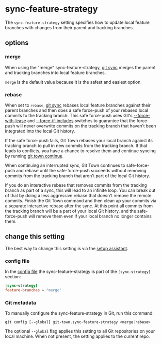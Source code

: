 # sync-feature-strategy

The `sync-feature-strategy` setting specifies how to update local feature
branches with changes from their parent and tracking branches.

## options

### merge

When using the "merge" sync-feature-strategy, [git sync](../commands/sync.md)
merges the parent and tracking branches into local feature branches.

`merge` is the default value because it is the safest and easiest option.

### rebase

When set to `rebase`, [git sync](../commands/sync.md) rebases local feature
branches against their parent branches and then does a safe force-push of your
rebased local commits to the tracking branch. This safe force-push uses Git's
[--force-with-lease](https://git-scm.com/docs/git-push#Documentation/git-push.txt---no-force-with-lease)
and
[--force-if-includes](https://git-scm.com/docs/git-push#Documentation/git-push.txt---no-force-if-includes)
switches to guarantee that the force-push will never overwrite commits on the
tracking branch that haven't been integrated into the local Git history.

If the safe force-push fails, Git Town rebases your local branch against its
tracking branch to pull in new commits from the tracking branch. If that leads
to conflicts, you have a chance to resolve them and continue syncing by running
[git town continue](../commands/continue.md).

When continuing an interrupted sync, Git Town continues to safe-force-push and
rebase until the safe-force-push succeeds without removing commits from the
tracking branch that aren't part of the local Git history.

If you do an interactive rebase that removes commits from the tracking branch as
part of a sync, this will lead to an infinite loop. You can break out of that by
doing a less aggressive rebase that doesn't remove the remote commits. Finish
the Git Town command and then clean up your commits via a separate interactive
rebase after the sync. At this point all commits from the tracking branch will
be a part of your local Git history, and the safe-force-push will remove them
even if your local branch no longer contains them.

## change this setting

The best way to change this setting is via the
[setup assistant](../configuration.md).

### config file

In the [config file](../configuration-file.md) the sync-feature-strategy is part
of the `[sync-strategy]` section:

```toml
[sync-strategy]
feature-branches = "merge"
```

### Git metadata

To manually configure the sync-feature-strategy in Git, run this command:

```
git config [--global] git-town.sync-feature-strategy <merge|rebase>
```

The optional `--global` flag applies this setting to all Git repositories on
your local machine. When not present, the setting applies to the current repo.
